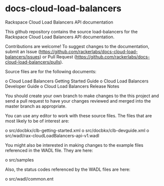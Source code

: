 docs-cloud-load-balancers
=========================

Rackspace Cloud Load Balancers API documentation

This github repository contains the source load-balancers for the Rackspace Cloud Load Balancers API documentation. 

Contributions are welcome! To suggest changes to the documentation, submit an Issue (https://github.com/rackerlabs/docs-cloud-load-balancers/issues) or Pull Request (https://github.com/rackerlabs/docs-cloud-load-balancers/pulls).

Source files are for the following documents:

o Cloud Load Balancers Getting Started Guide
o Cloud Load Balancers Developer Guide
o Cloud Load Balancers Release Notes

You should create your own branch to make changes to the this project and send a pull request to have your changes
reviewed and merged into the master branch as appropriate.

You can use any editor to work with these source files. The files that are most likely to be of interest are:

o src/docbkx/clb-getting-started.xml 
o src/docbkx/clb-devguide.xml
o src/wadl/rax-cloudLoadBalancers-api-v1.wadl

You might also be interested in making changes to the example files referenced in the WADL file. They are here:

o src/samples

Also, the status codes referenced by the WADL files are here:

o src/wadl/common.ent


